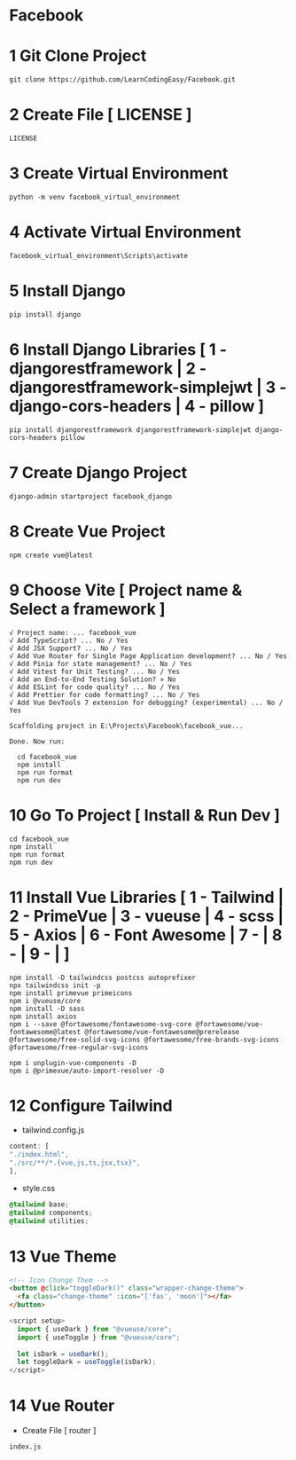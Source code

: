 # Facebook

# 1 Git Clone Project
```
git clone https://github.com/LearnCodingEasy/Facebook.git
``` 

# 2 Create File [ LICENSE ]
```
LICENSE
``` 

# 3 Create Virtual Environment
```
python -m venv facebook_virtual_environment
```

# 4 Activate Virtual Environment
```
facebook_virtual_environment\Scripts\activate
```

# 5 Install Django
```
pip install django
```

# 6 Install Django Libraries [ 1 - djangorestframework | 2 - djangorestframework-simplejwt | 3 - django-cors-headers | 4 - pillow ]
```
pip install djangorestframework djangorestframework-simplejwt django-cors-headers pillow
```

# 7 Create Django Project
```
django-admin startproject facebook_django
```

# 8 Create Vue Project
```
npm create vue@latest
```

# 9 Choose Vite [ Project name & Select a framework ]
```
√ Project name: ... facebook_vue
√ Add TypeScript? ... No / Yes
√ Add JSX Support? ... No / Yes
√ Add Vue Router for Single Page Application development? ... No / Yes
√ Add Pinia for state management? ... No / Yes
√ Add Vitest for Unit Testing? ... No / Yes
√ Add an End-to-End Testing Solution? » No
√ Add ESLint for code quality? ... No / Yes
√ Add Prettier for code formatting? ... No / Yes
√ Add Vue DevTools 7 extension for debugging? (experimental) ... No / Yes

Scaffolding project in E:\Projects\Facebook\facebook_vue...

Done. Now run:

  cd facebook_vue
  npm install
  npm run format
  npm run dev

```

# 10 Go To Project [ Install & Run Dev ]
```
cd facebook_vue
npm install
npm run format
npm run dev
```

# 11  Install Vue Libraries [ 1 - Tailwind | 2 - PrimeVue | 3 - vueuse | 4 - scss | 5 - Axios | 6 - Font Awesome | 7 - | 8 - | 9 - |  ]
```
npm install -D tailwindcss postcss autoprefixer
npx tailwindcss init -p
npm install primevue primeicons
npm i @vueuse/core
npm install -D sass
npm install axios
npm i --save @fortawesome/fontawesome-svg-core @fortawesome/vue-fontawesome@latest @fortawesome/vue-fontawesome@prerelease @fortawesome/free-solid-svg-icons @fortawesome/free-brands-svg-icons @fortawesome/free-regular-svg-icons

npm i unplugin-vue-components -D
npm i @primevue/auto-import-resolver -D

```

# 12 Configure Tailwind
* tailwind.config.js
```js
content: [
"./index.html",
"./src/**/*.{vue,js,ts,jsx,tsx}",
],
```
* style.css
```css
@tailwind base;
@tailwind components;
@tailwind utilities;
```

# 13 Vue Theme
```html
<!-- Icon Change Them -->
<button @click="toggleDark()" class="wrapper-change-theme">
  <fa class="change-theme" :icon="['fas', 'moon']"></fa>
</button>
```
```js
<script setup>
  import { useDark } from "@vueuse/core";
  import { useToggle } from "@vueuse/core";
  
  let isDark = useDark();
  let toggleDark = useToggle(isDark);
</script>
```

# 14 Vue Router
* Create File [ router ]
```
index.js
```